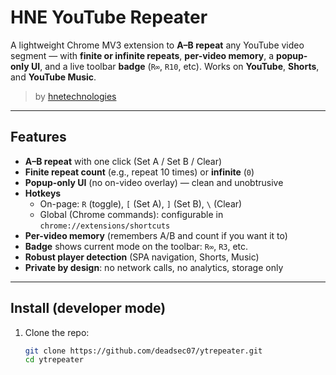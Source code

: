# HNE YouTube Repeater

A lightweight Chrome MV3 extension to **A–B repeat** any YouTube video segment — with **finite or infinite repeats**, **per-video memory**, a **popup-only UI**, and a live toolbar **badge** (`R∞`, `R10`, etc). Works on **YouTube**, **Shorts**, and **YouTube Music**.

> by [hnetechnologies](https://hnetechnologies.com)

---

## Features

- **A–B repeat** with one click (Set A / Set B / Clear)
- **Finite repeat count** (e.g., repeat 10 times) or **infinite** (`0`)
- **Popup-only UI** (no on-video overlay) — clean and unobtrusive
- **Hotkeys**
  - On-page: `R` (toggle), `[` (Set A), `]` (Set B), `\` (Clear)
  - Global (Chrome commands): configurable in `chrome://extensions/shortcuts`
- **Per-video memory** (remembers A/B and count if you want it to)
- **Badge** shows current mode on the toolbar: `R∞`, `R3`, etc.
- **Robust player detection** (SPA navigation, Shorts, Music)
- **Private by design**: no network calls, no analytics, storage only

---

## Install (developer mode)

1. Clone the repo:
   ```bash
   git clone https://github.com/deadsec07/ytrepeater.git
   cd ytrepeater
